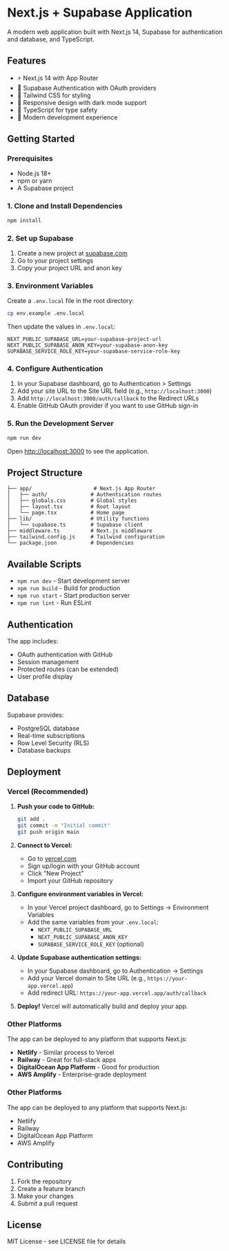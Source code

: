 # Next.js + Supabase Application

A modern web application built with Next.js 14, Supabase for authentication and database, and TypeScript.

## Features

- ⚡ Next.js 14 with App Router
- 🔐 Supabase Authentication with OAuth providers
- 🎨 Tailwind CSS for styling
- 📱 Responsive design with dark mode support
- 🔧 TypeScript for type safety
- 🚀 Modern development experience

## Getting Started

### Prerequisites

- Node.js 18+ 
- npm or yarn
- A Supabase project

### 1. Clone and Install Dependencies

```bash
npm install
```

### 2. Set up Supabase

1. Create a new project at [supabase.com](https://supabase.com)
2. Go to your project settings
3. Copy your project URL and anon key

### 3. Environment Variables

Create a `.env.local` file in the root directory:

```bash
cp env.example .env.local
```

Then update the values in `.env.local`:

```env
NEXT_PUBLIC_SUPABASE_URL=your-supabase-project-url
NEXT_PUBLIC_SUPABASE_ANON_KEY=your-supabase-anon-key
SUPABASE_SERVICE_ROLE_KEY=your-supabase-service-role-key
```

### 4. Configure Authentication

1. In your Supabase dashboard, go to Authentication > Settings
2. Add your site URL to the Site URL field (e.g., `http://localhost:3000`)
3. Add `http://localhost:3000/auth/callback` to the Redirect URLs
4. Enable GitHub OAuth provider if you want to use GitHub sign-in

### 5. Run the Development Server

```bash
npm run dev
```

Open [http://localhost:3000](http://localhost:3000) to see the application.

## Project Structure

```
├── app/                    # Next.js App Router
│   ├── auth/              # Authentication routes
│   ├── globals.css        # Global styles
│   ├── layout.tsx         # Root layout
│   └── page.tsx           # Home page
├── lib/                   # Utility functions
│   └── supabase.ts        # Supabase client
├── middleware.ts          # Next.js middleware
├── tailwind.config.js     # Tailwind configuration
└── package.json           # Dependencies
```

## Available Scripts

- `npm run dev` - Start development server
- `npm run build` - Build for production
- `npm run start` - Start production server
- `npm run lint` - Run ESLint

## Authentication

The app includes:

- OAuth authentication with GitHub
- Session management
- Protected routes (can be extended)
- User profile display

## Database

Supabase provides:

- PostgreSQL database
- Real-time subscriptions
- Row Level Security (RLS)
- Database backups

## Deployment

### Vercel (Recommended)

1. **Push your code to GitHub:**
   ```bash
   git add .
   git commit -m "Initial commit"
   git push origin main
   ```

2. **Connect to Vercel:**
   - Go to [vercel.com](https://vercel.com)
   - Sign up/login with your GitHub account
   - Click "New Project"
   - Import your GitHub repository

3. **Configure environment variables in Vercel:**
   - In your Vercel project dashboard, go to Settings → Environment Variables
   - Add the same variables from your `.env.local`:
     - `NEXT_PUBLIC_SUPABASE_URL`
     - `NEXT_PUBLIC_SUPABASE_ANON_KEY`
     - `SUPABASE_SERVICE_ROLE_KEY` (optional)

4. **Update Supabase authentication settings:**
   - In your Supabase dashboard, go to Authentication → Settings
   - Add your Vercel domain to Site URL (e.g., `https://your-app.vercel.app`)
   - Add redirect URL: `https://your-app.vercel.app/auth/callback`

5. **Deploy!** Vercel will automatically build and deploy your app.

### Other Platforms

The app can be deployed to any platform that supports Next.js:
- **Netlify** - Similar process to Vercel
- **Railway** - Great for full-stack apps
- **DigitalOcean App Platform** - Good for production
- **AWS Amplify** - Enterprise-grade deployment

### Other Platforms

The app can be deployed to any platform that supports Next.js:

- Netlify
- Railway
- DigitalOcean App Platform
- AWS Amplify

## Contributing

1. Fork the repository
2. Create a feature branch
3. Make your changes
4. Submit a pull request

## License

MIT License - see LICENSE file for details